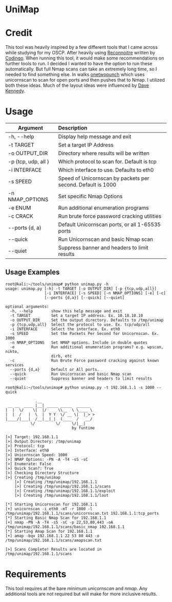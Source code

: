 # UniMap

# Credit

This tool was heavily inspired by a few different tools that I came across while studying for my OSCP. After heavily using [Reconnoitre](https://github.com/codingo/Reconnoitre) written by [Codingo](https://www.twitter.com/codingo_). When running this tool, it would make some recommendations on further tools to run. I decided I wanted to have the option to run these automatically. But full Nmap scans can take an extremely long time, so I needed to find something else. In walks [onetwopunch](https://github.com/superkojiman/onetwopunch) which uses unicornscan to scan for open ports and then pushes that to Nmap. I utilized both these ideas. Much of the layout ideas were influenced by [Dave Kennedy](https://www.twitter.com/HackingDave). 

# Usage

| Argument        | Description |
| ------------- |:-------------|
| -h, --help | Display help message and exit |
| -t TARGET | Set a target IP Address |
| -o OUTPUT_DIR | Directory where results will be written |
| -p {tcp, udp, all } | Which protocol to scan for. Default is tcp |
| -i INTERFACE | Which interface to use. Defaults to eth0 |
| -s SPEED | Speed of Unicornscan by packets per second. Default is 1000 |
| -n NMAP_OPTIONS | Set specific Nmap Options |
| -e ENUM | Run additional enumeration programs |
| -c CRACK | Run brute force password cracking utilities |
| --ports {d, a} | Default Unicornscan ports, or all 1-65535 ports |
| --quick | Run Unicornscan and basic Nmap scan |
| --quiet | Suppress banner and headers to limit results |

## Usage Examples

```
root@kali:~/tools/unimap# python unimap.py -h
usage: unimap.py [-h] -t TARGET [-o OUTPUT_DIR] [-p {tcp,udp,all}]
                 [-i INTERFACE] [-s SPEED] [-n NMAP_OPTIONS] [-e] [-c]
                 [--ports {d,a}] [--quick] [--quiet]

optional arguments:
  -h, --help        show this help message and exit
  -t TARGET         Set a target IP address. Ex. 10.10.10.10
  -o OUTPUT_DIR     Set the output directory. Defaults to /tmp/unimap
  -p {tcp,udp,all}  Select the protocol to use. Ex. tcp/udp/all
  -i INTERFACE      Select the interface. Ex. eth0
  -s SPEED          Set the Packets Per Second for Unicornscan. Ex. 1000
  -n NMAP_OPTIONS   Set NMAP options. Include in double quotes
  -e                Run additional enumeration programs? e.g. wpscan, nikto,
                    dirb, etc
  -c                Run Brute Force password cracking against known services
  --ports {d,a}     Default or All ports.
  --quick           Run Unicornscan and basic Nmap scan
  --quiet           Suppress banner and headers to limit results
```

```
root@kali:~/tools/unimap# python unimap.py -t 192.168.1.1 -s 1000 --quick

             .__                       
 __ __  ____ |__| _____ _____  ______  
|  |  \/    \|  |/     \\__  \ \____ \ 
|  |  /   |  \  |  Y Y  \/ __ \|  |_> >
|____/|___|  /__|__|_|  (____  /   __/ 
           \/         \/     \/|__|    
                             by funtime

[>] Target: 192.168.1.1
[>] Output Directory: /tmp/unimap
[>] Protocol: tcp
[>] Interface: eth0
[>] Unicornscan Speed: 1000
[>] NMAP Options: -PN -A -T4 -sS -sC
[>] Enumerate: False
[>] Quick Scan?: True
[>] Checking Directory Structure
[>] Creating /tmp/unimap
	[>] Creating /tmp/unimap/192.168.1.1
	[>] Creating /tmp/unimap/192.168.1.1/scans
	[>] Creating /tmp/unimap/192.168.1.1/exploit
	[>] Creating /tmp/unimap/192.168.1.1/loot

[*] Starting Unicornscan for 192.168.1.1
[+] unicornscan -i eth0 -mT -r 1000 -l /tmp/unimap/192.168.1.1/scans/unicornscan.txt 192.168.1.1:tcp_ports
[*] Starting Basic Nmap Scan for 192.168.1.1
[+] nmap -PN -A -T4 -sS -sC -p 22,53,80,443 -oA /tmp/unimap/192.168.1.1/scans/basic_nmap 192.168.1.1
[*] Starting Amap Scan for 192.168.1.1
[+] amap -bqv 192.168.1.1 22 53 80 443 -o /tmp/unimap/192.168.1.1/scans/amapscan.txt

[>] Scans Complete! Results are located in /tmp/unimap/192.168.1.1/scans
```

# Requirements

This tool requires at the bare minimum *unicornscan* and *nmap*. Any additional tools are not required but will make for more inclusive results.
